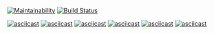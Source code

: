 [![Maintainability](https://api.codeclimate.com/v1/badges/85a376ff0a1b9b5ac855/maintainability)](https://codeclimate.com/github/asltyn/project-lvl2-s479/maintainability)
[![Build Status](https://travis-ci.org/asltyn/project-lvl2-s479.svg?branch=master)](https://travis-ci.org/asltyn/project-lvl2-s479)

[![asciicast](https://asciinema.org/a/244782.svg)](https://asciinema.org/a/244782)
[![asciicast](https://asciinema.org/a/245015.svg)](https://asciinema.org/a/245015)
[![asciicast](https://asciinema.org/a/247270.svg)](https://asciinema.org/a/247270)
[![asciicast](https://asciinema.org/a/247278.svg)](https://asciinema.org/a/247278)
[![asciicast](https://asciinema.org/a/247714.svg)](https://asciinema.org/a/247714)
[![asciicast](https://asciinema.org/a/247790.svg)](https://asciinema.org/a/247790)
